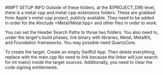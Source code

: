 #IMPT SETUP INFO
Outside of these folders, at the $(PROJECT_DIR) level, there is a metal-cpp and metal-cpp-extensions folders.
These are grabbed from Apple's metal-cpp project, publicly available.
They need to be added in order for the #include <Metal/Metal.hpp> and other files in order to work.

You can set the Header Search Paths to those two folders.
You also need to, under the target's build phases, link binary with libraries, Metal, MetalKit, and Foundation frameworks.
You may possible need QuartzCore.

To create the target. Create an empty SwiftUI App. Then delete everything, replace with the main.cpp
No need to link because the linker will just search for int main() inside the target sources.
Additionally, you need to clear the code signing entitlements.
